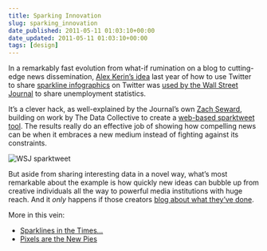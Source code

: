 ```yaml
---
title: Sparking Innovation
slug: sparking_innovation
date_published: 2011-05-11 01:03:10+00:00
date_updated: 2011-05-11 01:03:10+00:00
tags: [design]
---
```

In a remarkably fast evolution from what-if rumination on a blog to cutting-edge news dissemination, [Alex Kerin’s idea](http://www.datadrivenconsulting.com/2010/06/twitter-sparkline-generator/) last year of how to use Twitter to share [sparkline infographics](http://www.edwardtufte.com/bboard/q-and-a-fetch-msg?msg_id=0001OR) on Twitter was [used by the Wall Street Journal](https://twitter.com/#!/WSJ/status/63630916991459328) to share unemployment statistics.

It’s a clever hack, as well-explained by the Journal’s own [Zach Seward](http://zachseward.com/sparktweets/), building on work by The Data Collective to create a [web-based sparktweet tool](http://www.datacollective.org/sparkblocks.html). The results really do an effective job of showing how compelling news can be when it embraces a new medium instead of fighting against its constraints.

![WSJ sparktweet](/images/wsj-sparktweet.png)

But aside from sharing interesting data in a novel way, what’s most remarkable about the example is how quickly new ideas can bubble up from creative individuals all the way to powerful media institutions with huge reach. And it *only* happens if those creators [blog about what they’ve done](/2011/01/if_you_didnt_blog_it_it_didnt_happen).

More in this vein:

- [Sparklines in the Times…](/2005/04/sparklines_almo)
- [Pixels are the New Pies](/2007/07/pixels_are_the_new_pies)
